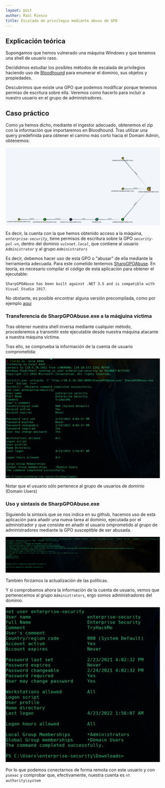 ```yaml
---
layout: post
author: Raúl Riesco
title: Escalada de privilegio mediante abuso de GPO
---
```


## Explicación teórica

Supongamos que hemos vulnerado una máquina Windows y que tenemos una shell de usuario raso. 

Decididmos estudiar los posibles métodos de escalada de privilegios haciendo uso de [Bloodhound](https://github.com/BloodHoundAD/BloodHound) para enumerar el dominio, sus objetos y propiedades.

Descubrimos que existe una GPO que podemos modificar porque tenemos permiso de escritura sobre ella. Veremos como hacerlo para incluir a nuestro usuario en el grupo de administradores.


## Caso práctico

Como ya hemos dicho, mediante el ingestor adecuado, obtenemos el zip con la información que importaremos en Bloodhound. Tras utilizar una query predefinida para obtener el camino más corto hacia el Domain Admin, obtenemos:

![](../img/GPOAbuse/vulnnet0.png)

Es decir, la cuenta con la que hemos obtenido acceso a la máquina, *`enterprise-security`*, tiene permisos de escritura sobre la GPO *`security-pol-vn`*, dentro del dominio *`vulnnet.local`*, que contiene al usuario *`Administrator`* y al grupo *`Administrators`*

Es decir, debemos hacer uso de esta GPO o "abusar" de ella mediante la herramienta adecuada. Para este cometido tentemos [SharpGPOAbuse](https://github.com/FSecureLABS/SharpGPOAbuse). En teoría, es necesario compilar el código de esta aplicación para obtener el ejecutable:

`SharpGPOAbuse has been built against .NET 3.5 and is compatible with Visual Studio 2017.`

No obstante, es posible encontrar alguna versión precompilada, como por ejemplo [aquí](https://github.com/byronkg/SharpGPOAbuse)

### Transferencia de SharpGPOAbuse.exe a la máqjuina víctima

Tras obtener nuestra shell inversa mediante cualquier método, procederemos a transmitir este ejecutable desde nuestra máquina atacante a nuestra máquina víctima.

Tras ello, se comprueba la información de la cuenta de usuario comprometida:

![](../img/GPOAbuse/vulnnet.png)

Notar que el usuario sólo pertenece al grupo de usuarios de dominio (Domain Users)

### Uso y sintaxis de SharpGPOAbuse.exe

Siguiendo la sintaxis que se nos indica en su github, hacemos uso de esta aplicación para añadir una nueva tarea al dominio, ejecutada por el administrador y que consiste en añadir el usuario omprometido al grupo de administradores mediante la GPO susceptible de ser abusada.

![](../img/GPOAbuse/vulnnet2.png)

También forzamos la actualización de las políticas.

Y si comprobamos ahora la información de la cuenta de usuario, vemos que pertenecemos al grupo `Administrators`, ergo somos administradores del dominio.

![](../img/GPOAbuse/vulnnet3.png)

Por lo que podemos conectarnos de forma remota con este usuario y con `psexec` y comprobar que, efectivamente, nuestra cuenta es `nt authority\system`

